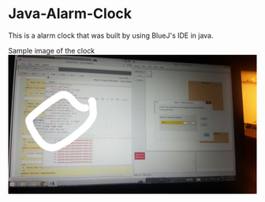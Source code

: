 # Java-Alarm-Clock
This is a alarm clock that was built by using BlueJ's IDE in java. 

Sample image of the clock
![](img11.jpg)
